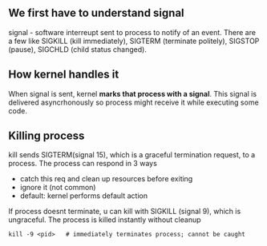 ## We first have to understand signal
signal - software interreupt sent to process to notify of an event. There are a few like SIGKILL (kill immediately),
SIGTERM (terminate politely), SIGSTOP (pause), SIGCHLD (child status changed).

## How kernel handles it
When signal is sent, kernel **marks that process with a signal**. This signal is delivered asyncrhonously so process might 
receive it while executing some code.

## Killing process
kill <pid> sends SIGTERM(signal 15), which is a graceful termination request, to a process. 
The process can respond in 3 ways
- catch this req and clean up resources before exiting
- ignore it (not common)
- default: kernel performs default action

If process doesnt terminate, u can kill with SIGKILL (signal 9), which is ungraceful. The process is killed 
instantly without cleanup
```
kill -9 <pid>   # immediately terminates process; cannot be caught
```
